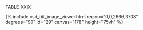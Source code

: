 TABLE XXIX

{% include osd_iiif_image_viewer.html region="0,0,2666,3708" degrees="90" id="29" canvas="178" height="75vh" %}